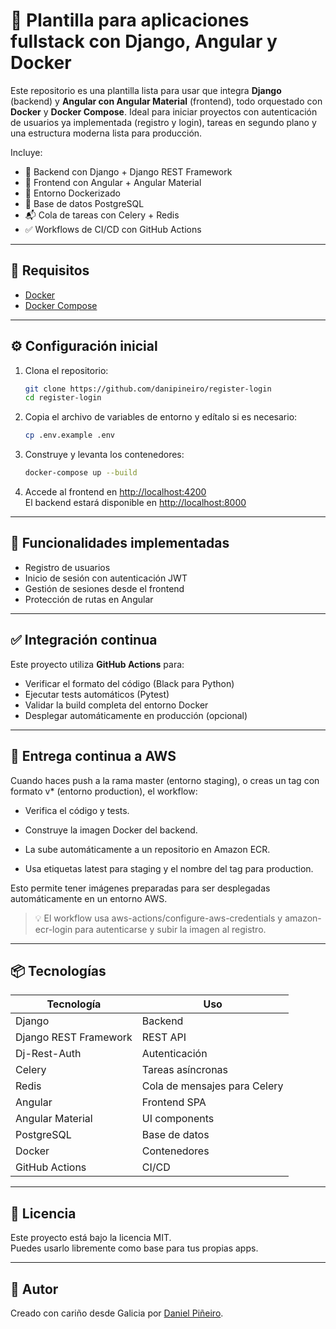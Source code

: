 # 🧪 Plantilla para aplicaciones fullstack con Django, Angular y Docker

Este repositorio es una plantilla lista para usar que integra **Django** (backend) y **Angular con Angular Material** (frontend), todo orquestado con **Docker** y **Docker Compose**. Ideal para iniciar proyectos con autenticación de usuarios ya implementada (registro y login), tareas en segundo plano y una estructura moderna lista para producción.

Incluye:

- 🔧 Backend con Django + Django REST Framework
- 🎨 Frontend con Angular + Angular Material
- 🐳 Entorno Dockerizado
- 🐘 Base de datos PostgreSQL
- 📬 Cola de tareas con Celery + Redis
- ✅ Workflows de CI/CD con GitHub Actions

---

## 🚀 Requisitos

- [Docker](https://www.docker.com/)
- [Docker Compose](https://docs.docker.com/compose/)

---

## ⚙️ Configuración inicial

1. Clona el repositorio:
    ```bash
    git clone https://github.com/danipineiro/register-login
    cd register-login
    ```

2. Copia el archivo de variables de entorno y edítalo si es necesario:
    ```bash
    cp .env.example .env
    ```

3. Construye y levanta los contenedores:
    ```bash
    docker-compose up --build
    ```

4. Accede al frontend en [http://localhost:4200](http://localhost:4200)  
   El backend estará disponible en [http://localhost:8000](http://localhost:8000)

---

## 🔐 Funcionalidades implementadas

- Registro de usuarios
- Inicio de sesión con autenticación JWT
- Gestión de sesiones desde el frontend
- Protección de rutas en Angular

---

## ✅ Integración continua

Este proyecto utiliza **GitHub Actions** para:

- Verificar el formato del código (Black para Python)
- Ejecutar tests automáticos (Pytest)
- Validar la build completa del entorno Docker
- Desplegar automáticamente en producción (opcional)

---
## 🚀 Entrega continua a AWS
Cuando haces push a la rama master (entorno staging), o creas un tag con formato v* (entorno production), el workflow:

- Verifica el código y tests.
- Construye la imagen Docker del backend.
- La sube automáticamente a un repositorio en Amazon ECR.

- Usa etiquetas latest para staging y el nombre del tag para production.

Esto permite tener imágenes preparadas para ser desplegadas automáticamente en un entorno AWS.

> 💡 El workflow usa aws-actions/configure-aws-credentials y amazon-ecr-login para autenticarse y subir la imagen al registro.

---

## 📦 Tecnologías

| Tecnología            | Uso           |
|-----------------------|---------------|
| Django                | Backend       |
| Django REST Framework | REST API      |
| Dj-Rest-Auth          | Autenticación |
| Celery                | Tareas asíncronas         |
| Redis                 | Cola de mensajes para Celery |
| Angular               | Frontend SPA  |
| Angular Material      | UI components |
| PostgreSQL            | Base de datos |
| Docker                | Contenedores  |
| GitHub Actions        | CI/CD         |

---

## 📄 Licencia

Este proyecto está bajo la licencia MIT.  
Puedes usarlo libremente como base para tus propias apps.

---

## 🙌 Autor

Creado con cariño desde Galicia por [Daniel Piñeiro](https://www.linkedin.com/in/dpineiro/).